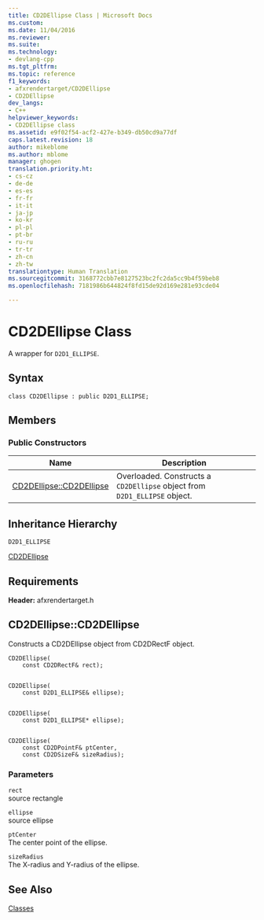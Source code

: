 ```yaml
---
title: CD2DEllipse Class | Microsoft Docs
ms.custom: 
ms.date: 11/04/2016
ms.reviewer: 
ms.suite: 
ms.technology:
- devlang-cpp
ms.tgt_pltfrm: 
ms.topic: reference
f1_keywords:
- afxrendertarget/CD2DEllipse
- CD2DEllipse
dev_langs:
- C++
helpviewer_keywords:
- CD2DEllipse class
ms.assetid: e9f02f54-acf2-427e-b349-db50cd9a77df
caps.latest.revision: 18
author: mikeblome
ms.author: mblome
manager: ghogen
translation.priority.ht:
- cs-cz
- de-de
- es-es
- fr-fr
- it-it
- ja-jp
- ko-kr
- pl-pl
- pt-br
- ru-ru
- tr-tr
- zh-cn
- zh-tw
translationtype: Human Translation
ms.sourcegitcommit: 3168772cbb7e8127523bc2fc2da5cc9b4f59beb8
ms.openlocfilehash: 7181986b644824f8fd15de92d169e281e93cde04

---
```

# CD2DEllipse Class
A wrapper for `D2D1_ELLIPSE`.  
  
## Syntax  
  
```  
class CD2DEllipse : public D2D1_ELLIPSE;  
```  
  
## Members  
  
### Public Constructors  
  
|Name|Description|  
|----------|-----------------|  
|[CD2DEllipse::CD2DEllipse](#cd2dellipse__cd2dellipse)|Overloaded. Constructs a `CD2DEllipse` object from `D2D1_ELLIPSE` object.|  
  
## Inheritance Hierarchy  
 `D2D1_ELLIPSE`  
  
 [CD2DEllipse](../../mfc/reference/cd2dellipse-class.md)  
  
## Requirements  
 **Header:** afxrendertarget.h  
  
##  <a name="cd2dellipse__cd2dellipse"></a>  CD2DEllipse::CD2DEllipse  
 Constructs a CD2DEllipse object from CD2DRectF object.  
  
```  
CD2DEllipse(
    const CD2DRectF& rect);

 
CD2DEllipse(
    const D2D1_ELLIPSE& ellipse);

 
CD2DEllipse(
    const D2D1_ELLIPSE* ellipse);

 
CD2DEllipse(
    const CD2DPointF& ptCenter,  
    const CD2DSizeF& sizeRadius);
```  
  
### Parameters  
 `rect`  
 source rectangle  
  
 `ellipse`  
 source ellipse  
  
 `ptCenter`  
 The center point of the ellipse.  
  
 `sizeRadius`  
 The X-radius and Y-radius of the ellipse.  
  
## See Also  
 [Classes](../../mfc/reference/mfc-classes.md)



<!--HONumber=Jan17_HO2-->



